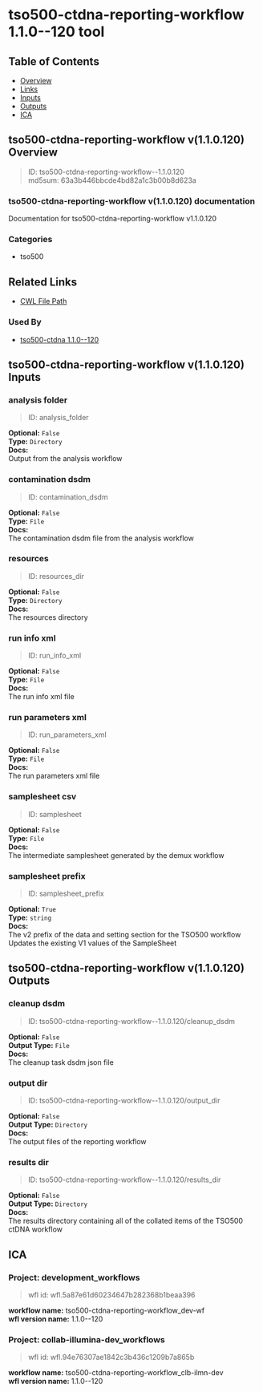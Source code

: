 
tso500-ctdna-reporting-workflow 1.1.0--120 tool
===============================================

## Table of Contents
  
- [Overview](#tso500-ctdna-reporting-workflow-v110120-overview)  
- [Links](#related-links)  
- [Inputs](#tso500-ctdna-reporting-workflow-v110120-inputs)  
- [Outputs](#tso500-ctdna-reporting-workflow-v110120-outputs)  
- [ICA](#ica)  


## tso500-ctdna-reporting-workflow v(1.1.0.120) Overview



  
> ID: tso500-ctdna-reporting-workflow--1.1.0.120  
> md5sum: 63a3b446bbcde4bd82a1c3b00b8d623a

### tso500-ctdna-reporting-workflow v(1.1.0.120) documentation
  
Documentation for tso500-ctdna-reporting-workflow v1.1.0.120

### Categories
  
- tso500  


## Related Links
  
- [CWL File Path](../../../../../../tools/tso500-ctdna-reporting-workflow/1.1.0--120/tso500-ctdna-reporting-workflow__1.1.0--120.cwl)  


### Used By
  
- [tso500-ctdna 1.1.0--120](../../../workflows/tso500-ctdna/1.1.0--120/tso500-ctdna__1.1.0--120.md)  

  


## tso500-ctdna-reporting-workflow v(1.1.0.120) Inputs

### analysis folder



  
> ID: analysis_folder
  
**Optional:** `False`  
**Type:** `Directory`  
**Docs:**  
Output from the analysis workflow


### contamination dsdm



  
> ID: contamination_dsdm
  
**Optional:** `False`  
**Type:** `File`  
**Docs:**  
The contamination dsdm file from the analysis workflow


### resources



  
> ID: resources_dir
  
**Optional:** `False`  
**Type:** `Directory`  
**Docs:**  
The resources directory


### run info xml



  
> ID: run_info_xml
  
**Optional:** `False`  
**Type:** `File`  
**Docs:**  
The run info xml file


### run parameters xml



  
> ID: run_parameters_xml
  
**Optional:** `False`  
**Type:** `File`  
**Docs:**  
The run parameters xml file


### samplesheet csv



  
> ID: samplesheet
  
**Optional:** `False`  
**Type:** `File`  
**Docs:**  
The intermediate samplesheet generated by the demux workflow


### samplesheet prefix



  
> ID: samplesheet_prefix
  
**Optional:** `True`  
**Type:** `string`  
**Docs:**  
The v2 prefix of the data and setting section for the TSO500 workflow
Updates the existing V1 values of the SampleSheet

  


## tso500-ctdna-reporting-workflow v(1.1.0.120) Outputs

### cleanup dsdm



  
> ID: tso500-ctdna-reporting-workflow--1.1.0.120/cleanup_dsdm  

  
**Optional:** `False`  
**Output Type:** `File`  
**Docs:**  
The cleanup task dsdm json file
  


### output dir



  
> ID: tso500-ctdna-reporting-workflow--1.1.0.120/output_dir  

  
**Optional:** `False`  
**Output Type:** `Directory`  
**Docs:**  
The output files of the reporting workflow
  


### results dir



  
> ID: tso500-ctdna-reporting-workflow--1.1.0.120/results_dir  

  
**Optional:** `False`  
**Output Type:** `Directory`  
**Docs:**  
The results directory containing all of the collated items of the TSO500 ctDNA workflow
  

  


## ICA

### Project: development_workflows


> wfl id: wfl.5a87e61d60234647b282368b1beaa396  

  
**workflow name:** tso500-ctdna-reporting-workflow_dev-wf  
**wfl version name:** 1.1.0--120  


### Project: collab-illumina-dev_workflows


> wfl id: wfl.94e76307ae1842c3b436c1209b7a865b  

  
**workflow name:** tso500-ctdna-reporting-workflow_clb-ilmn-dev  
**wfl version name:** 1.1.0--120  

  

